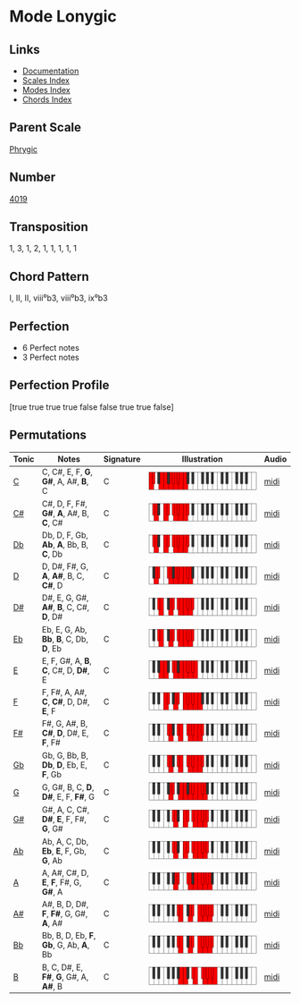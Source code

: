 # Mode Lonygic

## Links

- [Documentation](README.md)
- [Scales Index](Scales.md)
- [Modes Index](Modes.md)
- [Chords Index](Chords.md)

## Parent Scale

[Phrygic](ScalePhrygic.md)

## Number

[4019](https://ianring.com/musictheory/scales/4019)

## Transposition

1, 3, 1, 2, 1, 1, 1, 1, 1

## Chord Pattern

I, II, II, viii⁰b3, viii⁰b3, ix⁰b3

## Perfection

- 6 Perfect notes
- 3 Perfect notes

## Perfection Profile

[true true true true false false true true false]

## Permutations

| Tonic | Notes | Signature | Illustration | Audio |
|-------|-------|-----------|--------------|-------|
| [C](ModeCNaturalLonygic.md) | C, C#, E, F, **G**, **G#**, A, A#, **B**, C | C | ![CNaturalLonygic](ModeCNaturalLonygic.png) | [midi](https://github.com/edipermadi/music/blob/main/docs/ModeCNaturalLonygic.mid?raw=true) |
| [C#](ModeCSharpLonygic.md) | C#, D, F, F#, **G#**, **A**, A#, B, **C**, C# | C | ![CSharpLonygic](ModeCSharpLonygic.png) | [midi](https://github.com/edipermadi/music/blob/main/docs/ModeCSharpLonygic.mid?raw=true) |
| [Db](ModeDFlatLonygic.md) | Db, D, F, Gb, **Ab**, **A**, Bb, B, **C**, Db | C | ![DFlatLonygic](ModeDFlatLonygic.png) | [midi](https://github.com/edipermadi/music/blob/main/docs/ModeDFlatLonygic.mid?raw=true) |
| [D](ModeDNaturalLonygic.md) | D, D#, F#, G, **A**, **A#**, B, C, **C#**, D | C | ![DNaturalLonygic](ModeDNaturalLonygic.png) | [midi](https://github.com/edipermadi/music/blob/main/docs/ModeDNaturalLonygic.mid?raw=true) |
| [D#](ModeDSharpLonygic.md) | D#, E, G, G#, **A#**, **B**, C, C#, **D**, D# | C | ![DSharpLonygic](ModeDSharpLonygic.png) | [midi](https://github.com/edipermadi/music/blob/main/docs/ModeDSharpLonygic.mid?raw=true) |
| [Eb](ModeEFlatLonygic.md) | Eb, E, G, Ab, **Bb**, **B**, C, Db, **D**, Eb | C | ![EFlatLonygic](ModeEFlatLonygic.png) | [midi](https://github.com/edipermadi/music/blob/main/docs/ModeEFlatLonygic.mid?raw=true) |
| [E](ModeENaturalLonygic.md) | E, F, G#, A, **B**, **C**, C#, D, **D#**, E | C | ![ENaturalLonygic](ModeENaturalLonygic.png) | [midi](https://github.com/edipermadi/music/blob/main/docs/ModeENaturalLonygic.mid?raw=true) |
| [F](ModeFNaturalLonygic.md) | F, F#, A, A#, **C**, **C#**, D, D#, **E**, F | C | ![FNaturalLonygic](ModeFNaturalLonygic.png) | [midi](https://github.com/edipermadi/music/blob/main/docs/ModeFNaturalLonygic.mid?raw=true) |
| [F#](ModeFSharpLonygic.md) | F#, G, A#, B, **C#**, **D**, D#, E, **F**, F# | C | ![FSharpLonygic](ModeFSharpLonygic.png) | [midi](https://github.com/edipermadi/music/blob/main/docs/ModeFSharpLonygic.mid?raw=true) |
| [Gb](ModeGFlatLonygic.md) | Gb, G, Bb, B, **Db**, **D**, Eb, E, **F**, Gb | C | ![GFlatLonygic](ModeGFlatLonygic.png) | [midi](https://github.com/edipermadi/music/blob/main/docs/ModeGFlatLonygic.mid?raw=true) |
| [G](ModeGNaturalLonygic.md) | G, G#, B, C, **D**, **D#**, E, F, **F#**, G | C | ![GNaturalLonygic](ModeGNaturalLonygic.png) | [midi](https://github.com/edipermadi/music/blob/main/docs/ModeGNaturalLonygic.mid?raw=true) |
| [G#](ModeGSharpLonygic.md) | G#, A, C, C#, **D#**, **E**, F, F#, **G**, G# | C | ![GSharpLonygic](ModeGSharpLonygic.png) | [midi](https://github.com/edipermadi/music/blob/main/docs/ModeGSharpLonygic.mid?raw=true) |
| [Ab](ModeAFlatLonygic.md) | Ab, A, C, Db, **Eb**, **E**, F, Gb, **G**, Ab | C | ![AFlatLonygic](ModeAFlatLonygic.png) | [midi](https://github.com/edipermadi/music/blob/main/docs/ModeAFlatLonygic.mid?raw=true) |
| [A](ModeANaturalLonygic.md) | A, A#, C#, D, **E**, **F**, F#, G, **G#**, A | C | ![ANaturalLonygic](ModeANaturalLonygic.png) | [midi](https://github.com/edipermadi/music/blob/main/docs/ModeANaturalLonygic.mid?raw=true) |
| [A#](ModeASharpLonygic.md) | A#, B, D, D#, **F**, **F#**, G, G#, **A**, A# | C | ![ASharpLonygic](ModeASharpLonygic.png) | [midi](https://github.com/edipermadi/music/blob/main/docs/ModeASharpLonygic.mid?raw=true) |
| [Bb](ModeBFlatLonygic.md) | Bb, B, D, Eb, **F**, **Gb**, G, Ab, **A**, Bb | C | ![BFlatLonygic](ModeBFlatLonygic.png) | [midi](https://github.com/edipermadi/music/blob/main/docs/ModeBFlatLonygic.mid?raw=true) |
| [B](ModeBNaturalLonygic.md) | B, C, D#, E, **F#**, **G**, G#, A, **A#**, B | C | ![BNaturalLonygic](ModeBNaturalLonygic.png) | [midi](https://github.com/edipermadi/music/blob/main/docs/ModeBNaturalLonygic.mid?raw=true) |

